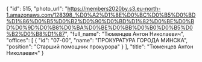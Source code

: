 {
    "id": 515,
    "photo_url": "https://members2020by.s3.eu-north-1.amazonaws.com/128398_%D0%A2%D1%8E%D0%BC%D0%B5%D0%BD%D1%86%D0%B5%D0%B2%D0%90%D0%BD%D1%82%D0%BE%D0%BD%D0%9D%D0%B8%D0%BA%D0%BE%D0%BB%D0%B0%D0%B5%D0%B2%D0%B8%D1%87",
    "full_name": "Тюменцев Антон Николаевич",
    "offices": [
        {
            "id": "07-00",
            "name": "ПРОКУРАТУРА ГОРОДА МИНСКА",
            "position": "Старший помощник прокурора"
        }
    ],
    "title": "Тюменцев Антон Николаевич"
}